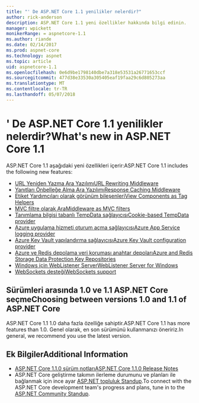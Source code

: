 ```yaml
---
title: "' De ASP.NET Core 1.1 yenilikler nelerdir?"
author: rick-anderson
description: ASP.NET Core 1.1 yeni özellikler hakkında bilgi edinin.
manager: wpickett
monikerRange: = aspnetcore-1.1
ms.author: riande
ms.date: 02/14/2017
ms.prod: aspnet-core
ms.technology: aspnet
ms.topic: article
uid: aspnetcore-1.1
ms.openlocfilehash: 0e6d9be1798140dbe7a318e53531a26771653ccf
ms.sourcegitcommit: 477d38e33530a305405eaf19faa29c6d805273aa
ms.translationtype: MT
ms.contentlocale: tr-TR
ms.lasthandoff: 05/07/2018
---
```

# <a name="whats-new-in-aspnet-core-11"></a><span data-ttu-id="01c99-103">' De ASP.NET Core 1.1 yenilikler nelerdir?</span><span class="sxs-lookup"><span data-stu-id="01c99-103">What's new in ASP.NET Core 1.1</span></span>

<span data-ttu-id="01c99-104">ASP.NET Core 1.1 aşağıdaki yeni özellikleri içerir:</span><span class="sxs-lookup"><span data-stu-id="01c99-104">ASP.NET Core 1.1 includes the following new features:</span></span>

- [<span data-ttu-id="01c99-105">URL Yeniden Yazma Ara Yazılımı</span><span class="sxs-lookup"><span data-stu-id="01c99-105">URL Rewriting Middleware</span></span>](xref:fundamentals/url-rewriting)
- [<span data-ttu-id="01c99-106">Yanıtları Önbelleğe Alma Ara Yazılımı</span><span class="sxs-lookup"><span data-stu-id="01c99-106">Response Caching Middleware</span></span>](xref:performance/caching/middleware)
- [<span data-ttu-id="01c99-107">Etiket Yardımcıları olarak görünüm bileşenleri</span><span class="sxs-lookup"><span data-stu-id="01c99-107">View Components as Tag Helpers</span></span>](xref:mvc/views/view-components#invoking-a-view-component-as-a-tag-helper)
- [<span data-ttu-id="01c99-108">MVC filtre olarak Ara</span><span class="sxs-lookup"><span data-stu-id="01c99-108">Middleware as MVC filters</span></span>](xref:mvc/controllers/filters#using-middleware-in-the-filter-pipeline)
- [<span data-ttu-id="01c99-109">Tanımlama bilgisi tabanlı TempData sağlayıcısı</span><span class="sxs-lookup"><span data-stu-id="01c99-109">Cookie-based TempData provider</span></span>](xref:fundamentals/app-state#tempdata)
- [<span data-ttu-id="01c99-110">Azure uygulama hizmeti oturum açma sağlayıcısı</span><span class="sxs-lookup"><span data-stu-id="01c99-110">Azure App Service logging provider</span></span>](xref:fundamentals/logging/index#appservice)
- [<span data-ttu-id="01c99-111">Azure Key Vault yapılandırma sağlayıcısı</span><span class="sxs-lookup"><span data-stu-id="01c99-111">Azure Key Vault configuration provider</span></span>](xref:security/key-vault-configuration)
- [<span data-ttu-id="01c99-112">Azure ve Redis depolama veri koruması anahtar depoları</span><span class="sxs-lookup"><span data-stu-id="01c99-112">Azure and Redis Storage Data Protection Key Repositories</span></span>](xref:security/data-protection/implementation/key-storage-providers#azure-and-redis)
- [<span data-ttu-id="01c99-113">Windows için WebListener Server</span><span class="sxs-lookup"><span data-stu-id="01c99-113">WebListener Server for Windows</span></span>](xref:fundamentals/servers/weblistener)
- [<span data-ttu-id="01c99-114">WebSockets desteği</span><span class="sxs-lookup"><span data-stu-id="01c99-114">WebSockets support</span></span>](xref:fundamentals/websockets)

## <a name="choosing-between-versions-10-and-11-of-aspnet-core"></a><span data-ttu-id="01c99-115">Sürümleri arasında 1.0 ve 1.1 ASP.NET Core seçme</span><span class="sxs-lookup"><span data-stu-id="01c99-115">Choosing between versions 1.0 and 1.1 of ASP.NET Core</span></span>

<span data-ttu-id="01c99-116">ASP.NET Core 1.1 1.0 daha fazla özelliğe sahiptir.</span><span class="sxs-lookup"><span data-stu-id="01c99-116">ASP.NET Core 1.1 has more features than 1.0.</span></span> <span data-ttu-id="01c99-117">Genel olarak, en son sürümünü kullanmanızı öneririz.</span><span class="sxs-lookup"><span data-stu-id="01c99-117">In general, we recommend you use the latest version.</span></span>

## <a name="additional-information"></a><span data-ttu-id="01c99-118">Ek Bilgiler</span><span class="sxs-lookup"><span data-stu-id="01c99-118">Additional Information</span></span>

- [<span data-ttu-id="01c99-119">ASP.NET Core 1.1.0 sürüm notları</span><span class="sxs-lookup"><span data-stu-id="01c99-119">ASP.NET Core 1.1.0 Release Notes</span></span>](https://github.com/aspnet/Home/releases/tag/1.1.0)
- <span data-ttu-id="01c99-120">ASP.NET Core geliştirme takımın ilerleme durumunu ve planları ile bağlanmak için ince ayar [ASP.NET topluluk Standup](https://live.asp.net/).</span><span class="sxs-lookup"><span data-stu-id="01c99-120">To connect with the ASP.NET Core development team's progress and plans, tune in to the [ASP.NET Community Standup](https://live.asp.net/).</span></span>
